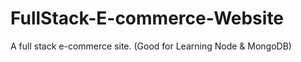 # FullStack-E-commerce-Website
A full stack e-commerce site. (Good for Learning Node &amp; MongoDB)
